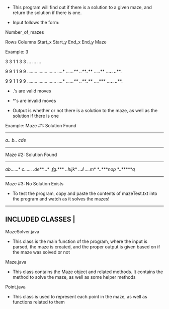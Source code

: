 - This program will find out if there is a solution to a given maze, and 
return the solution if there is one. 

- Input follows the form:

Number_of_mazes

Rows Columns 
Start_x Start_y End_x End_y
Maze 

Example: 
3

3 3
1 1 3 3
...
...
...

9 9
1 1 9 9
..*......
*.*......
...***...
.*..**.**
..*....**
..**.*.**
...*.*.**
..****...
..******.

9 9
1 1 9 9
..*......
*.*......
...***...
.*..**.**
..*....**
..**.*.**
...*.****
..****...
..******.

- .'s are valid moves 
- *'s are invalid moves 



- Output is whether or not there is a solution to the maze, as well as 
the solution if there is one

Example: 
Maze #1: Solution Found
*****
*a..*
*b..*
*cde*
*****

Maze #2: Solution Found
***********
*ab*......*
**c*......*
*.de***...*
*.*fg**.***
*..*hijk***
*..**.*l***
*...*.*m***
*..****nop*
*..******q*
***********

Maze #3: No Solution Exists

- To test the program, copy and paste the contents of mazeTest.txt into the 
program and watch as it solves the mazes!

----------------------
INCLUDED CLASSES     |
----------------------

MazeSolver.java
- This class is the main function of the program, where the input is parsed, 
the maze is created, and the proper output is given based on if the maze was
solved or not

Maze.java
- This class contains the Maze object and related methods. It contains the 
method to solve the maze, as well as some helper methods 

Point.java
- This class is used to represent each point in the maze, as well as functions
related to them 

